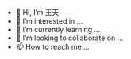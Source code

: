 - 👋 Hi, I’m 王天
- 👀 I’m interested in ...
- 🌱 I’m currently learning ...
- 💞️ I’m looking to collaborate on ...
- 📫 How to reach me ...

<!---
wtzhen/wtzhen is a ✨ special ✨ repository because its `README.md` (this file) appears on your GitHub profile.
You can click the Preview link to take a look at your changes.
--->
